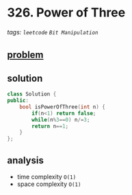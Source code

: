 # 326. Power of Three

###### tags: `leetcode` `Bit Manipulation`

## [problem](https://leetcode.com/problems/power-of-three/)

## solution

```c++
class Solution {
public:
    bool isPowerOfThree(int n) {
        if(n<1) return false;
        while(n%3==0) n/=3;
        return n==1;
    }
};
```

## analysis
- time complexity `O(1)`
- space complexity `O(1)`

